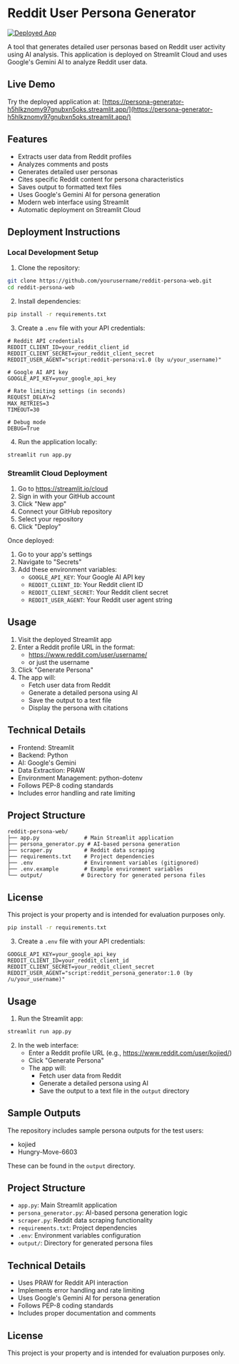 # Reddit User Persona Generator

[![Deployed App](https://img.shields.io/badge/Streamlit-Deployed-blue)](https://persona-generator-h5hlkznomy97gnubxn5oks.streamlit.app/)

A tool that generates detailed user personas based on Reddit user activity using AI analysis. This application is deployed on Streamlit Cloud and uses Google's Gemini AI to analyze Reddit user data.

## Live Demo

Try the deployed application at: [https://persona-generator-h5hlkznomy97gnubxn5oks.streamlit.app/](https://persona-generator-h5hlkznomy97gnubxn5oks.streamlit.app/)

## Features

- Extracts user data from Reddit profiles
- Analyzes comments and posts
- Generates detailed user personas
- Cites specific Reddit content for persona characteristics
- Saves output to formatted text files
- Uses Google's Gemini AI for persona generation
- Modern web interface using Streamlit
- Automatic deployment on Streamlit Cloud


## Deployment Instructions

### Local Development Setup

1. Clone the repository:
```bash
git clone https://github.com/yourusername/reddit-persona-web.git
cd reddit-persona-web
```

2. Install dependencies:
```bash
pip install -r requirements.txt
```

3. Create a `.env` file with your API credentials:
```
# Reddit API credentials
REDDIT_CLIENT_ID=your_reddit_client_id
REDDIT_CLIENT_SECRET=your_reddit_client_secret
REDDIT_USER_AGENT="script:reddit-persona:v1.0 (by u/your_username)"

# Google AI API key
GOOGLE_API_KEY=your_google_api_key

# Rate limiting settings (in seconds)
REQUEST_DELAY=2
MAX_RETRIES=3
TIMEOUT=30

# Debug mode
DEBUG=True
```

4. Run the application locally:
```bash
streamlit run app.py
```

### Streamlit Cloud Deployment

1. Go to https://streamlit.io/cloud
2. Sign in with your GitHub account
3. Click "New app"
4. Connect your GitHub repository
5. Select your repository
6. Click "Deploy"

Once deployed:

1. Go to your app's settings
2. Navigate to "Secrets"
3. Add these environment variables:
   - `GOOGLE_API_KEY`: Your Google AI API key
   - `REDDIT_CLIENT_ID`: Your Reddit client ID
   - `REDDIT_CLIENT_SECRET`: Your Reddit client secret
   - `REDDIT_USER_AGENT`: Your Reddit user agent string

## Usage

1. Visit the deployed Streamlit app
2. Enter a Reddit profile URL in the format:
   - https://www.reddit.com/user/username/
   - or just the username
3. Click "Generate Persona"
4. The app will:
   - Fetch user data from Reddit
   - Generate a detailed persona using AI
   - Save the output to a text file
   - Display the persona with citations

## Technical Details

- Frontend: Streamlit
- Backend: Python
- AI: Google's Gemini
- Data Extraction: PRAW
- Environment Management: python-dotenv
- Follows PEP-8 coding standards
- Includes error handling and rate limiting

## Project Structure

```
reddit-persona-web/
├── app.py              # Main Streamlit application
├── persona_generator.py # AI-based persona generation
├── scraper.py          # Reddit data scraping
├── requirements.txt    # Project dependencies
├── .env                # Environment variables (gitignored)
├── .env.example        # Example environment variables
└── output/            # Directory for generated persona files
```

## License

This project is your property and is intended for evaluation purposes only.
```bash
pip install -r requirements.txt
```

3. Create a `.env` file with your API credentials:
```
GOOGLE_API_KEY=your_google_api_key
REDDIT_CLIENT_ID=your_reddit_client_id
REDDIT_CLIENT_SECRET=your_reddit_client_secret
REDDIT_USER_AGENT="script:reddit_persona_generator:1.0 (by /u/your_username)"
```

## Usage

1. Run the Streamlit app:
```bash
streamlit run app.py
```

2. In the web interface:
   - Enter a Reddit profile URL (e.g., https://www.reddit.com/user/kojied/)
   - Click "Generate Persona"
   - The app will:
     - Fetch user data from Reddit
     - Generate a detailed persona using AI
     - Save the output to a text file in the `output` directory

## Sample Outputs

The repository includes sample persona outputs for the test users:
- kojied
- Hungry-Move-6603

These can be found in the `output` directory.

## Project Structure

- `app.py`: Main Streamlit application
- `persona_generator.py`: AI-based persona generation logic
- `scraper.py`: Reddit data scraping functionality
- `requirements.txt`: Project dependencies
- `.env`: Environment variables configuration
- `output/`: Directory for generated persona files

## Technical Details

- Uses PRAW for Reddit API interaction
- Implements error handling and rate limiting
- Uses Google's Gemini AI for persona generation
- Follows PEP-8 coding standards
- Includes proper documentation and comments

## License

This project is your property and is intended for evaluation purposes only.
